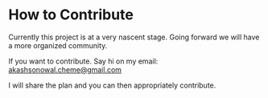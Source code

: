 # How to Contribute

Currently this project is at a very nascent stage. Going forward we will have a more organized community.

If you want to contribute. Say hi on my email: akashsonowal.cheme@gmail.com

I will share the plan and you can then appropriately contribute.

